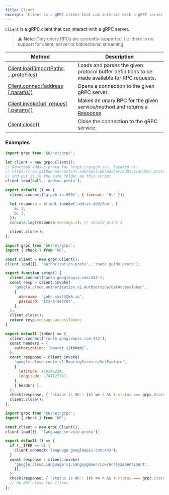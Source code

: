 ```yaml
---
title: Client
excerpt: 'Client is a gRPC client that can interact with a gRPC server.'
---
```


`Client` is a gRPC client that can interact with a gRPC server.

> ⚠️ **Note**: Only unary RPCs are currently supported, i.e. there is no support for client, server or bidirectional streaming.

| Method                                                                                                              | Description                                                                                                     |
| ------------------------------------------------------------------------------------------------------------------- | --------------------------------------------------------------------------------------------------------------- |
| [Client.load(importPaths, ...protoFiles)](/javascript-api/k6-net-grpc/client/client-load-importpaths----protofiles) | Loads and parses the given protocol buffer definitions to be made available for RPC requests.                   |
| [Client.connect(address [,params])](/javascript-api/k6-net-grpc/client/client-connect-address-params)               | Opens a connection to the given gRPC server.                                                                    |
| [Client.invoke(url, request [,params])](/javascript-api/k6-net-grpc/client/client-invoke-url-request-params)        | Makes an unary RPC for the given service/method and returns a [Response](/javascript-api/k6-net-grpc/response). |
| [Client.close()](/javascript-api/k6-net-grpc/client/client-close)                                                   | Close the connection to the gRPC service.                                                                       |

### Examples

<div class="code-group" data-props='{"labels": ["Simple example"], "lineNumbers": [true]}'>

```javascript
import grpc from 'k6/net/grpc';

let client = new grpc.Client();
// Download addsvc.proto for https://grpcb.in/, located at:
// https://raw.githubusercontent.com/moul/pb/master/addsvc/addsvc.proto
// and put it in the same folder as this script.
client.load(null, 'addsvc.proto');

export default () => {
  client.connect('grpcb.in:9001', { timeout: '5s' });

  let response = client.invoke('addsvc.Add/Sum', {
    a: 1,
    b: 2,
  });
  console.log(response.message.v); // should print 3

  client.close();
};
```

</div>

<div class="code-group" data-props='{"labels": ["Authorization"], "lineNumbers": [true]}'>

```javascript
import grpc from 'k6/net/grpc';
import { check } from 'k6';

const client = new grpc.Client();
client.load([], 'authorization.proto', 'route_guide.proto');

export function setup() {
  client.connect('auth.googleapis.com:443');
  const resp = client.invoke(
    'google.cloud.authorization.v1.AuthService/GetAccessToken',
    {
      username: 'john.smith@k6.io',
      password: 'its-a-secret',
    },
  );
  client.close();
  return resp.message.accessToken;
}

export default (token) => {
  client.connect('route.googleapis.com:443');
  const headers = {
    authorization: `bearer ${token}`,
  };
  const response = client.invoke(
    'google.cloud.route.v1.RoutingService/GetFeature',
    {
      latitude: 410248224,
      longitude: -747127767,
    },
    { headers },
  );
  check(response, { 'status is OK': (r) => r && r.status === grpc.StatusOK });
  client.close();
};
```

</div>

<div class="code-group" data-props='{"labels": ["Single connection"], "lineNumbers": [true]}'>

```javascript
import grpc from 'k6/net/grpc';
import { check } from 'k6';

const client = new grpc.Client();
client.load([], 'language_service.proto');

export default () => {
  if (__ITER == 0) {
    client.connect('language.googleapis.com:443');
  }
  const response = client.invoke(
    'google.cloud.language.v1.LanguageService/AnalyzeSentiment',
    {},
  );
  check(response, { 'status is OK': (r) => r && r.status === grpc.StatusOK });
  // Do NOT close the client
};
```

</div>
